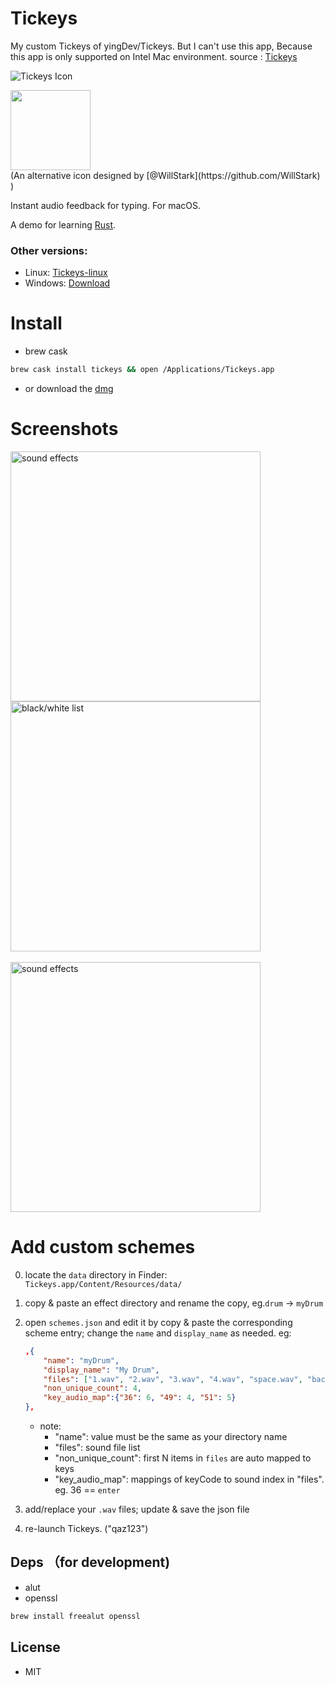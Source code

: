 # Tickeys
My custom Tickeys of yingDev/Tickeys.
But I can't use this app, Because this app is only supported on Intel Mac environment.
source : [Tickeys](https://github.com/yingDev/Tickeys)

![Tickeys Icon](https://raw.githubusercontent.com/yingDev/Tickeys/master/.readme_images/icon.png)

<img src="https://raw.githubusercontent.com/yingDev/Tickeys/master/.readme_images/Tickeys%20new.png" width="128" height="128" />
<br>(An alternative icon designed by [@WillStark](https://github.com/WillStark) )

Instant audio feedback for typing. For macOS. 

A demo for learning [Rust](https://www.rust-lang.org).

### Other versions:
- Linux: [Tickeys-linux](https://github.com/BillBillBillBill/Tickeys-linux)
- Windows: [Download](https://www.yingdev.com/Content/Projects/Tickeys_Win/Release/1.1.1/Tickeys1.1.1.rar)

# Install
  - brew cask
```sh
brew cask install tickeys && open /Applications/Tickeys.app
```
  - or download the [dmg](https://github.com/yingDev/Tickeys/releases/download/0.5.0/Tickeys-0.5.0-yosemite.dmg)

# Screenshots

<img src="https://raw.githubusercontent.com/yingDev/Tickeys/master/.readme_images/1.png" alt='sound effects' width=400/>
<br/>
<img src="https://raw.githubusercontent.com/yingDev/Tickeys/master/.readme_images/2.png" alt='black/white list' width=400/>
<br/><br/>
<a href='https://www.youtube.com/watch?v=XeqA-LU5IWg' target='_blank'>
<img src="https://raw.githubusercontent.com/yingDev/Tickeys/master/.readme_images/video_thumb.png" alt='sound effects' width=400/>
</a>

# Add custom schemes
0. locate the `data` directory in Finder: `Tickeys.app/Content/Resources/data/`

1. copy & paste an effect directory and rename the copy, eg.`drum` -> `myDrum`

2. open `schemes.json` and edit it by copy & paste the corresponding scheme entry; change the `name`  and `display_name` as needed. eg:
	```json 
	,{
		"name": "myDrum",
		"display_name": "My Drum",
		"files": ["1.wav", "2.wav", "3.wav", "4.wav", "space.wav", "backspace.wav", "enter.wav"],
		"non_unique_count": 4, 
		"key_audio_map":{"36": 6, "49": 4, "51": 5}
	},
	```
	- note:
	 	* "name": value must be the same as your directory name
	 	* "files": sound file list 
	 	* "non_unique_count": first N items in `files` are auto mapped to keys
	  	* "key_audio_map": mappings of keyCode to sound index in "files". eg. 36 == `enter`
	 
3. add/replace your `.wav` files; update & save the json file

4. re-launch Tickeys. ("qaz123")

## Deps （for development)
* alut
* openssl
```sh
brew install freealut openssl
```

## License
* MIT
